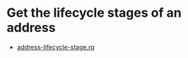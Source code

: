 # Get the lifecycle stages of an address

- [address-lifecycle-stage.rq](address-lifecycle-stage.rq)
